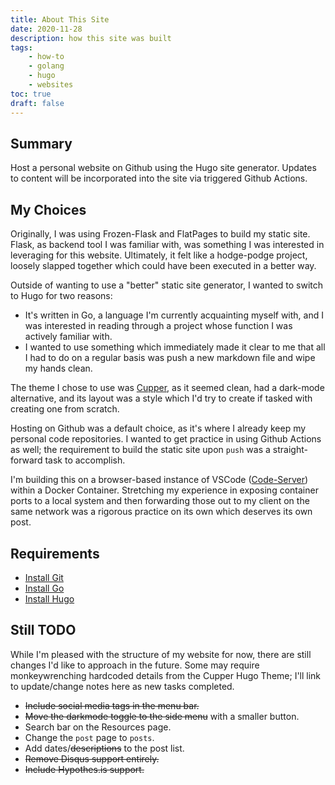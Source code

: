 ```yaml
---
title: About This Site
date: 2020-11-28
description: how this site was built
tags: 
    - how-to
    - golang
    - hugo
    - websites
toc: true
draft: false
---
```


## Summary
Host a personal website on Github using the Hugo site generator. Updates to content will be incorporated into the site via triggered Github Actions.

## My Choices
Originally, I was using Frozen-Flask and FlatPages to build my static site. Flask, as backend tool I was familiar with, was something I was interested in leveraging for this website. Ultimately, it felt like a hodge-podge project, loosely slapped together which could have been executed in a better way.

Outside of wanting to use a "better" static site generator, I wanted to switch to Hugo for two reasons:
- It's written in Go, a language I'm currently acquainting myself with, and I was interested in reading through a project whose function I was actively familiar with.
- I wanted to use something which immediately made it clear to me that all I had to do on a regular basis was push a new markdown file and wipe my hands clean.

The theme I chose to use was [Cupper](https://cupper-hugo-theme.netlify.app/), as it seemed clean, had a dark-mode alternative, and its layout was a style which I'd try to create if tasked with creating one from scratch.

Hosting on Github was a default choice, as it's where I already keep my personal code repositories. I wanted to get practice in using Github Actions as well; the requirement to build the static site upon `push` was a straight-forward task to accomplish.

I'm building this on a browser-based instance of VSCode ([Code-Server](https://github.com/cdr/code-server)) within a Docker Container. Stretching my experience in exposing container ports to a local system and then forwarding those out to my client on the same network was a rigorous practice on its own which deserves its own post.

## Requirements
- [Install Git](https://github.com/git-guides/install-git)
- [Install Go](https://golang.org/doc/install)
- [Install Hugo](https://gohugo.io/getting-started/quick-start/)


## Still TODO
While I'm pleased with the structure of my website for now, there are still changes I'd like to approach in the future. Some may require monkeywrenching hardcoded details from the Cupper Hugo Theme; I'll link to update/change notes here as new tasks completed.

- ~~Include social media tags in the menu bar.~~
- ~~Move the darkmode toggle to the side menu~~ with a smaller button.
- Search bar on the Resources page.
- Change the `post` page to `posts`.
- Add dates/~~descriptions~~ to the post list.
- ~~Remove Disqus support entirely.~~
- ~~Include Hypothes.is support.~~